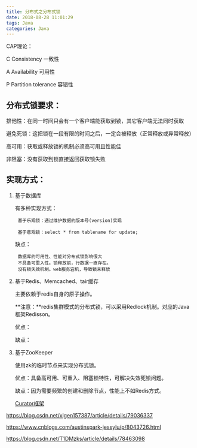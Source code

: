 ```yaml
---
title: 分布式之分布式锁
date: 2018-08-28 11:01:29
tags: Java
categories: Java
---
```

CAP理论：

C Consistency 一致性

A Availability 可用性

P Partition tolerance 容错性

<!-- more -->

## 分布式锁要求： ##

排他性：在同一时间只会有一个客户端能获取到锁，其它客户端无法同时获取

避免死锁：这把锁在一段有限的时间之后，一定会被释放（正常释放或异常释放）

高可用：获取或释放锁的机制必须高可用且性能佳

非阻塞：没有获取到锁直接返回获取锁失败

## 实现方式： ##

1. 基于数据库

	有多种实现方式：
	
		基于乐观锁：通过维护数据的版本号(version)实现
	
		基于悲观锁：select * from tablename for update;
	
	缺点：
		
		数据库的可用性、性能对分布式锁影响很大
		不具备可重入性。锁释放前，行数据一直存在。
		没有锁失效机制。web服务宕机，导致锁未释放
		
		
	

2. 基于Redis、Memcached、tair缓存

	主要依赖于redis自身的原子操作。

	**注意：**redis集群模式的分布式锁，可以采用Redlock机制。对应的Java框架Redisson。

	优点：

	缺点：

3. 基于ZooKeeper

	使用zk的临时节点来实现分布式锁。

	优点：具备高可用、可重入、阻塞锁特性，可解决失效死锁问题。
	
	缺点：因为需要频繁的创建和删除节点，性能上不如Redis方式。
	
	
	[Curator框架](http://curator.apache.org/)


https://blog.csdn.net/xlgen157387/article/details/79036337

https://www.cnblogs.com/austinspark-jessylu/p/8043726.html

https://blog.csdn.net/T1DMzks/article/details/78463098